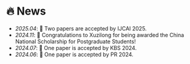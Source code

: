 # 🔥 News
- *2025.04*: 🎉 Two papers are accepted by IJCAI 2025.
- *2024.11*: 🎉 Congratulations to Xuzilong for being awarded the China National Scholarship for Postgraduate Students!
- *2024.07*: 🎉 One paper is accepted by KBS 2024.
- *2024.06*: 🎉 One paper is accepted by PR 2024.
